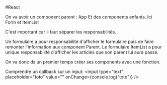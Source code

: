 #React

On va avoir un component parent : App
Et des components enfants. Ici Form et ItemList

C'est important car il faut séparer les responsabilités.

Un formulaire a pour responsabilité d'afficher le formulaire puis de faire remonter l'information aux component Parent.
Le formulaire ItemList a pour unique responsabilité d'afficher les articles que son parent lui aura passé.

On va donc ds un premier temps créer ses components avec une fonction.

Comprendre un callback sur un input:
<input type="text" placeholder="toto" value="" onChange={console.log("toto")} />
